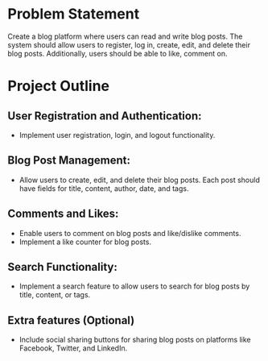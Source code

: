# Problem Statement
Create a blog platform where users can read and write blog posts. The system should allow users to register, log in, create, edit, and delete their blog posts. Additionally, users should be able to like, comment on. 

# Project Outline
## User Registration and Authentication: 
- Implement user registration, login, and logout functionality.
## Blog Post Management:
- Allow users to create, edit, and delete their blog posts. Each post should have fields for title, content, author, date, and tags.

## Comments and Likes: 
- Enable users to comment on blog posts and like/dislike comments.
- Implement a like counter for blog posts.

## Search Functionality: 
- Implement a search feature to allow users to search for blog posts by title, content, or tags.

## Extra features (Optional)
- Include social sharing buttons for sharing blog posts on platforms like Facebook, Twitter, and LinkedIn.

